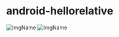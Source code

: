 # android-hellorelative


![ImgName](https://gitlab.com/misskecupbung/photos/-/raw/master/Screenshot_20200921-110012.png)
![ImgName](https://gitlab.com/misskecupbung/photos/-/raw/master/Screenshot_20200921-110017.png)
